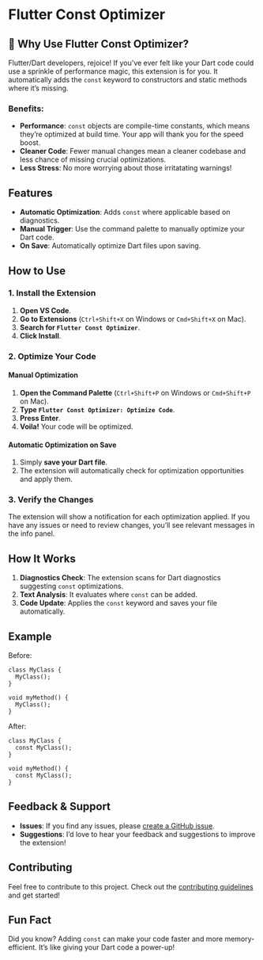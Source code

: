 # Flutter Const Optimizer

## 🚀 Why Use Flutter Const Optimizer?

Flutter/Dart developers, rejoice! If you've ever felt like your Dart code could use a sprinkle of performance magic, this extension is for you. It automatically adds the `const` keyword to constructors and static methods where it’s missing.

### Benefits:
- **Performance**: `const` objects are compile-time constants, which means they’re optimized at build time. Your app will thank you for the speed boost.
- **Cleaner Code**: Fewer manual changes mean a cleaner codebase and less chance of missing crucial optimizations.
- **Less Stress**: No more worrying about those irritatating warnings!

## Features

- **Automatic Optimization**: Adds `const` where applicable based on diagnostics.
- **Manual Trigger**: Use the command palette to manually optimize your Dart code.
- **On Save**: Automatically optimize Dart files upon saving.

## How to Use

### 1. **Install the Extension**

1. **Open VS Code**.
2. **Go to Extensions** (`Ctrl+Shift+X` on Windows or `Cmd+Shift+X` on Mac).
3. **Search for `Flutter Const Optimizer`**.
4. **Click Install**.

### 2. **Optimize Your Code**

#### **Manual Optimization**

1. **Open the Command Palette** (`Ctrl+Shift+P` on Windows or `Cmd+Shift+P` on Mac).
2. **Type `Flutter Const Optimizer: Optimize Code`**.
3. **Press Enter**.
4. **Voila!** Your code will be optimized.

#### **Automatic Optimization on Save**

1. Simply **save your Dart file**.
2. The extension will automatically check for optimization opportunities and apply them.

### 3. **Verify the Changes**

The extension will show a notification for each optimization applied. If you have any issues or need to review changes, you’ll see relevant messages in the info panel.

## How It Works

1. **Diagnostics Check**: The extension scans for Dart diagnostics suggesting `const` optimizations.
2. **Text Analysis**: It evaluates where `const` can be added.
3. **Code Update**: Applies the `const` keyword and saves your file automatically.

## Example

Before:
```
class MyClass {
  MyClass();
}

void myMethod() {
  MyClass();
}
```


After:
```
class MyClass {
  const MyClass();
}

void myMethod() {
  const MyClass();
}
```

## Feedback & Support

- **Issues**: If you find any issues, please [create a GitHub issue](https://github.com/Prachi-Jamdade/flutter-const-optimizer-vsext/issues).
- **Suggestions**: I’d love to hear your feedback and suggestions to improve the extension!

## Contributing

Feel free to contribute to this project. Check out the [contributing guidelines](https://github.com/Prachi-Jamdade/flutter-const-optimizer-vsext/blob/main/CONTRIBUTING.md) and get started!

## Fun Fact

Did you know? Adding `const` can make your code faster and more memory-efficient. It’s like giving your Dart code a power-up!
